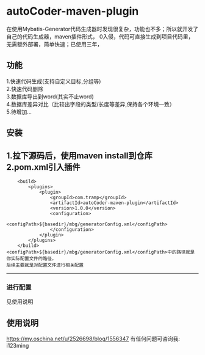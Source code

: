 # autoCoder-maven-plugin
在使用Mybatis-Generator代码生成器时发现很复杂，功能也不多；所以就开发了自己的代码生成器，maven插件形式，
0入侵，代码可直接生成到项目代码里，无需额外部署，简单快速；已使用三年，

## 功能
1.快速代码生成(支持自定义目标,分组等)  
2.快速代码删除  
3.数据库导出到word(其实不止word)  
4.数据库差异对比（比较出字段的类型/长度等差异,保持各个环境一致）   
5.待增加...  

## 安装
1.拉下源码后，使用maven install到仓库  
2.pom.xml引入插件
---
```
    <build>
        <plugins>
            <plugin>
                <groupId>com.tramp</groupId>
                <artifactId>autoCoder-maven-plugin</artifactId>
                <version>1.0.0</version>
                <configuration>
                    <configPath>${basedir}/mbg/generatorConfig.xml</configPath>
                </configuration>
            </plugin>
        </plugins>
    </build>
<configPath>${basedir}/mbg/generatorConfig.xml</configPath>中的路径就是你实际配置文件的路径，
后续主要就是对配置文件进行相关配置
```
---
### 进行配置
见使用说明

## 使用说明
https://my.oschina.net/u/2526698/blog/1556347
有任何问题可咨询我: i123ming